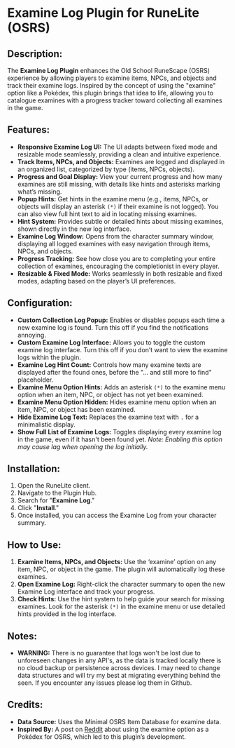 # Examine Log Plugin for RuneLite (OSRS)

## Description:
The **Examine Log Plugin** enhances the Old School RuneScape (OSRS) experience by allowing players to examine items, NPCs, and objects and track their examine logs. Inspired by the concept of using the "examine" option like a Pokédex, this plugin brings that idea to life, allowing you to catalogue examines with a progress tracker toward collecting all examines in the game.

## Features:
- **Responsive Examine Log UI:** The UI adapts between fixed mode and resizable mode seamlessly, providing a clean and intuitive experience.
- **Track Items, NPCs, and Objects:** Examines are logged and displayed in an organized list, categorized by type (items, NPCs, objects).
- **Progress and Goal Display:** View your current progress and how many examines are still missing, with details like hints and asterisks marking what’s missing.
- **Popup Hints:** Get hints in the examine menu (e.g., items, NPCs, or objects will display an asterisk `(*)` if their examine is not logged). You can also view full hint text to aid in locating missing examines.
- **Hint System:** Provides subtle or detailed hints about missing examines, shown directly in the new log interface.
- **Examine Log Window:** Opens from the character summary window, displaying all logged examines with easy navigation through items, NPCs, and objects.
- **Progress Tracking:** See how close you are to completing your entire collection of examines, encouraging the completionist in every player.
- **Resizable & Fixed Mode:** Works seamlessly in both resizable and fixed modes, adapting based on the player’s UI preferences.

## Configuration:
- **Custom Collection Log Popup:** Enables or disables popups each time a new examine log is found. Turn this off if you find the notifications annoying.
- **Custom Examine Log Interface:** Allows you to toggle the custom examine log interface. Turn this off if you don’t want to view the examine logs within the plugin.
- **Examine Log Hint Count:** Controls how many examine texts are displayed after the found ones, before the "... and still more to find" placeholder.
- **Examine Menu Option Hints:** Adds an asterisk `(*)` to the examine menu option when an item, NPC, or object has not yet been examined.
- **Examine Menu Option Hidden:** Hides examine menu option when an item, NPC, or object has been examined.
- **Hide Examine Log Text:** Replaces the examine text with `.` for a minimalistic display.
- **Show Full List of Examine Logs:** Toggles displaying every examine log in the game, even if it hasn't been found yet. *Note: Enabling this option may cause lag when opening the log initially.*

## Installation:
1. Open the RuneLite client.
2. Navigate to the Plugin Hub.
3. Search for "**Examine Log**."
4. Click "**Install**."
5. Once installed, you can access the Examine Log from your character summary.

## How to Use:
1. **Examine Items, NPCs, and Objects:** Use the ‘examine’ option on any item, NPC, or object in the game. The plugin will automatically log these examines.
2. **Open Examine Log:** Right-click the character summary to open the new Examine Log interface and track your progress.
3. **Check Hints:** Use the hint system to help guide your search for missing examines. Look for the asterisk `(*)` in the examine menu or use detailed hints provided in the log interface.

## Notes:
 - **WARNING:** There is no guarantee that logs won't be lost due to unforeseen changes in any API's, as the data is tracked locally there is no cloud backup or persistence across devices. I may need to change data structures and will try my best at migrating everything behind the seen. If you encounter any issues please log them in Github.

## Credits:
- **Data Source:** Uses the Minimal OSRS Item Database for examine data.
- **Inspired By:** A post on [Reddit](https://www.reddit.com/r/2007scape/comments/1dzrodt/using_the_examine_option_on_absolutely_everything/) about using the examine option as a Pokédex for OSRS, which led to this plugin’s development.

